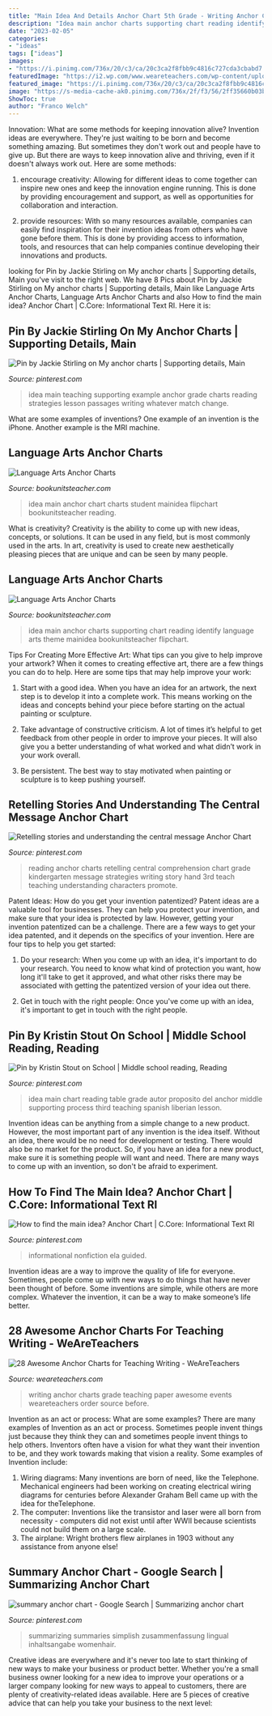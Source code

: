 ```yaml
---
title: "Main Idea And Details Anchor Chart 5th Grade - Writing Anchor Charts Grade Teaching Paper Awesome Events Weareteachers Order Source Before"
description: "Idea main anchor charts supporting chart reading identify language arts theme mainidea bookunitsteacher flipchart"
date: "2023-02-05"
categories:
- "ideas"
tags: ["ideas"]
images:
- "https://i.pinimg.com/736x/20/c3/ca/20c3ca2f8fbb9c4816c727cda3cbabd7.jpg"
featuredImage: "https://i2.wp.com/www.weareteachers.com/wp-content/uploads/sequenceofevents.jpg?resize=700%2C905&amp;ssl=1"
featured_image: "https://i.pinimg.com/736x/20/c3/ca/20c3ca2f8fbb9c4816c727cda3cbabd7.jpg"
image: "https://s-media-cache-ak0.pinimg.com/736x/2f/f3/56/2ff35660b03b65c92bafe80f727beb8c.jpg"
ShowToc: true
author: "Franco Welch"
---
```



Innovation: What are some methods for keeping innovation alive?
Invention ideas are everywhere. They're just waiting to be born and become something amazing. But sometimes they don't work out and people have to give up. But there are ways to keep innovation alive and thriving, even if it doesn't always work out. Here are some methods:
1. encourage creativity: Allowing for different ideas to come together can inspire new ones and keep the innovation engine running. This is done by providing encouragement and support, as well as opportunities for collaboration and interaction.

2. provide resources: With so many resources available, companies can easily find inspiration for their invention ideas from others who have gone before them. This is done by providing access to information, tools, and resources that can help companies continue developing their innovations and products.


	

		
looking for Pin by Jackie Stirling on My anchor charts | Supporting details, Main you've visit to the right web. We have 8 Pics about Pin by Jackie Stirling on My anchor charts | Supporting details, Main like Language Arts Anchor Charts, Language Arts Anchor Charts and also How to find the main idea? Anchor Chart | C.Core: Informational Text RI. Here it is:
		
    
## Pin By Jackie Stirling On My Anchor Charts | Supporting Details, Main

<img loading=lazy src="https://i.pinimg.com/736x/3d/90/bb/3d90bb6d505ab976066d50a50e27ac47--teaching-strategies-teaching-ideas.jpg" onerror="this.onerror=null;this.src='https://tse1.mm.bing.net/th?id=OIP.YIcGTWM_Zg4oUhp9Zv6B7AHaJ6&amp;pid=15.1';" alt="Pin by Jackie Stirling on My anchor charts | Supporting details, Main">

_Source: pinterest.com_

>idea main teaching supporting example anchor grade charts reading strategies lesson passages writing whatever match change. 

	

What are some examples of inventions?
One example of an invention is the iPhone. Another example is the MRI machine.

    
## Language Arts Anchor Charts

<img loading=lazy src="http://www.bookunitsteacher.com/flipchart/reading/mainidea/mainidea-2.jpg" onerror="this.onerror=null;this.src='https://tse3.mm.bing.net/th?id=OIP.n6QfY0UW73l5v7Xn7C_LqAHaKx&amp;pid=15.1';" alt="Language Arts Anchor Charts">

_Source: bookunitsteacher.com_

>idea main anchor chart charts student mainidea flipchart bookunitsteacher reading. 

	

What is creativity?
Creativity is the ability to come up with new ideas, concepts, or solutions. It can be used in any field, but is most commonly used in the arts. In art, creativity is used to create new aesthetically pleasing pieces that are unique and can be seen by many people.

    
## Language Arts Anchor Charts

<img loading=lazy src="http://bookunitsteacher.com/flipchart/reading/mainidea/mainidea.jpg" onerror="this.onerror=null;this.src='https://tse4.mm.bing.net/th?id=OIP.tqT9J0xMepkEC-NKxzmzHAHaK7&amp;pid=15.1';" alt="Language Arts Anchor Charts">

_Source: bookunitsteacher.com_

>idea main anchor charts supporting chart reading identify language arts theme mainidea bookunitsteacher flipchart. 

	

Tips For Creating More Effective Art: What tips can you give to help improve your artwork?
When it comes to creating effective art, there are a few things you can do to help. Here are some tips that may help improve your work: 
1. Start with a good idea. When you have an idea for an artwork, the next step is to develop it into a complete work. This means working on the ideas and concepts behind your piece before starting on the actual painting or sculpture. 

2. Take advantage of constructive criticism. A lot of times it’s helpful to get feedback from other people in order to improve your pieces. It will also give you a better understanding of what worked and what didn’t work in your work overall. 

3. Be persistent. The best way to stay motivated when painting or sculpture is to keep pushing yourself.

    
## Retelling Stories And Understanding The Central Message Anchor Chart

<img loading=lazy src="https://i.pinimg.com/736x/20/c3/ca/20c3ca2f8fbb9c4816c727cda3cbabd7.jpg" onerror="this.onerror=null;this.src='https://tse3.mm.bing.net/th?id=OIP.-C_MwizL2EBa6PBrybJqGgHaJQ&amp;pid=15.1';" alt="Retelling stories and understanding the central message Anchor Chart">

_Source: pinterest.com_

>reading anchor charts retelling central comprehension chart grade kindergarten message strategies writing story hand 3rd teach teaching understanding characters promote. 

	

Patent Ideas: How do you get your invention patentized?
Patent ideas are a valuable tool for businesses. They can help you protect your invention, and make sure that your idea is protected by law. However, getting your invention patentized can be a challenge. There are a few ways to get your idea patented, and it depends on the specifics of your invention. Here are four tips to help you get started: 
1. Do your research: When you come up with an idea, it's important to do your research. You need to know what kind of protection you want, how long it'll take to get it approved, and what other risks there may be associated with getting the patentized version of your idea out there. 

2. Get in touch with the right people: Once you've come up with an idea, it's important to get in touch with the right people.

    
## Pin By Kristin Stout On School | Middle School Reading, Reading

<img loading=lazy src="https://i.pinimg.com/originals/43/e2/fe/43e2fece7b1c17e0dbc4e3c381c99bac.jpg" onerror="this.onerror=null;this.src='https://tse1.mm.bing.net/th?id=OIP.ZKQp_2mYDtUM7vfpUKxp7wHaJ6&amp;pid=15.1';" alt="Pin by Kristin Stout on School | Middle school reading, Reading">

_Source: pinterest.com_

>idea main chart reading table grade autor proposito del anchor middle supporting process third teaching spanish liberian lesson. 

	

Invention ideas can be anything from a simple change to a new product. However, the most important part of any invention is the idea itself. Without an idea, there would be no need for development or testing. There would also be no market for the product. So, if you have an idea for a new product, make sure it is something people will want and need. There are many ways to come up with an invention, so don't be afraid to experiment.

    
## How To Find The Main Idea? Anchor Chart | C.Core: Informational Text RI

<img loading=lazy src="https://s-media-cache-ak0.pinimg.com/736x/2f/f3/56/2ff35660b03b65c92bafe80f727beb8c.jpg" onerror="this.onerror=null;this.src='https://tse4.mm.bing.net/th?id=OIP.eDB4ZwRRYUO6TBwX5CPEjQHaJ3&amp;pid=15.1';" alt="How to find the main idea? Anchor Chart | C.Core: Informational Text RI">

_Source: pinterest.com_

>informational nonfiction ela guided. 

	

Invention ideas are a way to improve the quality of life for everyone. Sometimes, people come up with new ways to do things that have never been thought of before. Some inventions are simple, while others are more complex. Whatever the invention, it can be a way to make someone’s life better.

    
## 28 Awesome Anchor Charts For Teaching Writing - WeAreTeachers

<img loading=lazy src="https://i2.wp.com/www.weareteachers.com/wp-content/uploads/sequenceofevents.jpg?resize=700%2C905&amp;ssl=1" onerror="this.onerror=null;this.src='https://tse1.mm.bing.net/th?id=OIP.03eik-mX1oFvyFUV3ADapAHaJk&amp;pid=15.1';" alt="28 Awesome Anchor Charts for Teaching Writing - WeAreTeachers">

_Source: weareteachers.com_

>writing anchor charts grade teaching paper awesome events weareteachers order source before. 

	

Invention as an act or process: What are some examples?
There are many examples of Invention as an act or process. Sometimes people invent things just because they think they can and sometimes people invent things to help others. Inventors often have a vision for what they want their invention to be, and they work towards making that vision a reality. Some examples of Invention include: 
1) Wiring diagrams: Many inventions are born of need, like the Telephone. Mechanical engineers had been working on creating electrical wiring diagrams for centuries before Alexander Graham Bell came up with the idea for theTelephone.
2) The computer: Inventions like the transistor and laser were all born from necessity - computers did not exist until after WWII because scientists could not build them on a large scale.
3) The airplane: Wright brothers flew airplanes in 1903 without any assistance from anyone else!

    
## Summary Anchor Chart - Google Search | Summarizing Anchor Chart

<img loading=lazy src="https://i.pinimg.com/736x/dd/b4/f0/ddb4f0c4383d6e0648195ab3d93de06e.jpg" onerror="this.onerror=null;this.src='https://tse1.mm.bing.net/th?id=OIP.7tnJAMq3A5AZF8lu0BUBnQHaJ3&amp;pid=15.1';" alt="summary anchor chart - Google Search | Summarizing anchor chart">

_Source: pinterest.com_

>summarizing summaries simplish zusammenfassung lingual inhaltsangabe womenhair. 

	

Creative ideas are everywhere and it's never too late to start thinking of new ways to make your business or product better. Whether you're a small business owner looking for a new idea to improve your operations or a larger company looking for new ways to appeal to customers, there are plenty of creativity-related ideas available. Here are 5 pieces of creative advice that can help you take your business to the next level: 

